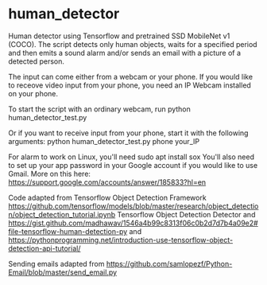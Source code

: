 # human_detector

Human detector using Tensorflow and pretrained SSD MobileNet v1 (COCO). The script detects only human objects, waits for a specified period and then emits a sound alarm and/or sends an email with a picture of a detected person.

The input can come either from a webcam or your phone. If you would like to receove video input from your phone, you need an IP Webcam installed on your phone. 

To start the script with an ordinary webcam, run python human_detector_test.py

Or if you want to receive input from your phone, start it with the following arguments:
python human_detector_test.py phone your_IP


For alarm to work on Linux, you'll need sudo apt install sox
You'll also need to set up your app password in your Google account if you would like to use Gmail. More on this here: https://support.google.com/accounts/answer/185833?hl=en



Code adapted from Tensorflow Object Detection Framework
https://github.com/tensorflow/models/blob/master/research/object_detection/object_detection_tutorial.ipynb
Tensorflow Object Detection Detector
and https://gist.github.com/madhawav/1546a4b99c8313f06c0b2d7d7b4a09e2#file-tensorflow-human-detection-py
and https://pythonprogramming.net/introduction-use-tensorflow-object-detection-api-tutorial/

Sending emails adapted from https://github.com/samlopezf/Python-Email/blob/master/send_email.py